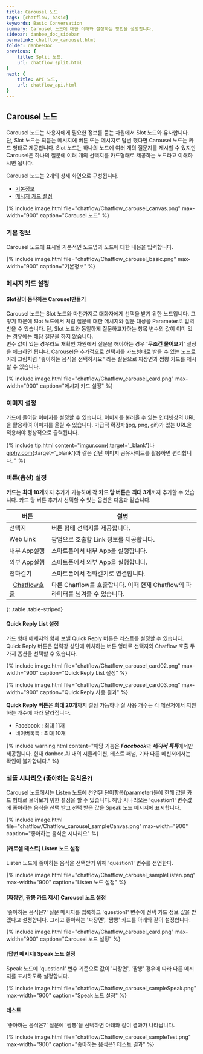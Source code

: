 ```yaml
---
title: Carousel 노드
tags: [chatflow, basic]
keywords: Basic Conversation
summary: Carousel 노드에 대한 이해와 설정하는 방법을 설명합니다.
sidebar: danbee_doc_sidebar
permalink: chatflow_carousel.html
folder: danbeeDoc
previous: {
    title: Split 노드,
    url: chatflow_split.html
}
next: {
    title: API 노드,
    url: chatflow_api.html
}
---
```


## Carousel 노드

Carousel 노드는 사용자에게 필요한 정보를 묻는 차원에서 Slot 노드와 유사합니다. 단, Slot 노드는 되묻는 메시지에 버튼 또는 메시지로 답변 했다면 Carousel 노드는 카드 형태로 제공합니다. 
Slot 노드는 하나의 노드에 여러 개의 질문지를 제시할 수 있지만 Carousel은 하나의 질문에 여러 개의 선택지를 카드형태로 제공하는 노드라고 이해하시면 됩니다. 


Carousel 노드는 2개의 상세 화면으로 구성됩니다.
- [기본정보](chatflow_carousel.html#기본-정보)
- [메시지 카드 설정](chatflow_carousel.html#메시지-카드-설정)

{% include image.html file="chatflow/Chatflow_carousel_canvas.png" max-width="900" caption="Carousel 노드" %}

### 기본 정보

Carousel 노드에 표시될 기본적인 노드명과 노드에 대한 내용을 입력합니다.

{% include image.html file="chatflow/Chatflow_carousel_basic.png" max-width="900" caption="기본정보" %}

### 메시지 카드 설정

#### Slot같이 동작하는 Carousel만들기
Carousel 노드는 Slot 노드와 마찬가지로 대화자에게 선택을 받기 위한 노드입니다. 그렇기 때문에 Slot 노드에서 처럼 질문에 대한 메시지와 질문 대상을 Parameter로 입력 받을 수 있습니다. 단, Slot 노드와 동일하게 질문하고자하는 항목 변수의 값이 이미 있는 경우에는 해당 질문을 하지 않습니다. <br/>변수 값이 있는 경우라도 재확인 차원에서 질문을 해야하는 경우 **'무조건 물어보기'** 설정을 체크하면 됩니다.
Carousel은 추가적으로 선택지를 카드형태로 받을 수 있는 노드로 아래 그림처럼 "좋아하는 음식을 선택하시요" 라는 질문으로 짜장면과 짬뽕 카드를 제시할 수 있습니다.

{% include image.html file="chatflow/Chatflow_carousel_card.png" max-width="900" caption="메시지 카드 설정" %}

### 이미지 설정

카드에 들어갈 이미지를 설정할 수 있습니다. 이미지를 불러올 수 있는 인터넷상의 URL을 활용하여 이미지를 올릴 수 있습니다.
가급적 확장자(jpg, png, gif)가 있는 URL을 적용해야 정상적으로 출력됩니다.

{% include tip.html content="[imgur.com](https://imgur.com/){:target='_blank'}나 [giphy.com](https://giphy.com/){:target='_blank'}과 같은 간단 이미지 공유사이트를 활용하면 편리합니다. " %}


### 버튼(옵션) 설정

**카드**는 **최대 10개**까지 추가가 가능하며 각 **카드 당 버튼**은 **최대 3개**까지 추가할 수 있습니다. 카드 당 버튼 추가시 선택할 수 있는 옵션은 다음과 같습니다.

| 버튼 | 설명 | 
|--------|-------|
| 선택지 | 버튼 형태 선택지를 제공합니다. |
| Web Link | 팝업으로 호출할 Link 정보를 제공합니다. |
| 내부 App실행 | 스마트폰에서 내부 App을 실행합니다.  |
| 외부 App실행 | 스마트폰에서 외부 App을 실행합니다.  |
| 전화걸기 | 스마트폰에서 전화걸기로 연결합니다. |
| <span class="link"><i class="fa fa-external-link-square" aria-hidden="true" style="margin: 0px 5px"></i>[Chatflow호출](chatflow_speak.html#chatflow-호출-파라미터-연결)</span> | 다른 Chatflow를 호출합니다. 이때 현재 Chatflow의 파라미터를 넘겨줄 수 있습니다. |
{: .table .table-striped}

#### Quick Reply List 설정

카드 형태 메세지와 함께 보낼 Quick Reply 버튼은 리스트를 설정할 수 있습니다. Quick Reply 버튼은 입력창 상단에 위치하는 버튼 형태로 선택지와 Chatflow 호출 두가지 옵션을 선택할 수 있습니다.

{% include image.html file="chatflow/Chatflow_carousel_card02.png" max-width="900" caption="Quick Reply List 설정" %}

{% include image.html file="chatflow/Chatflow_carousel_card03.png" max-width="900" caption="Quick Reply 사용 결과" %}

**Quick Reply 버튼**은 **최대 20개**까지 설정 가능하나 실 사용 개수는 각 메신저에서 지원하는 개수에 따라 달라집니다.
- Facebook : 최대 11개
- 네이버톡톡 : 최대 10개

{% include warning.html content="해당 기능은 ***Facebook***과 ***네이버 톡톡***에서만 제공됩니다. 현재 danbee.Ai 내의 시뮬레이션, 테스트 패널, 기타 다른 메신저에서는 확인이 불가합니다." %}

### 샘플 시나리오 (좋아하는 음식은?)

Carousel 노드에서는 Listen 노드에 선언된 단어항목(parameter)들에 한해 값을 카드 형태로 물어보기 위한 설정을 할 수 있습니다.
해당 시나리오는 'question1' 변수값에 좋아하는 음식을 선택 받고 선택 받은 값을 Speak 노드 메시지에 표시합니다.

{% include image.html file="chatflow/Chatflow_carousel_sampleCanvas.png" max-width="900" caption="좋아하는 음식은 시나리오" %}

#### [캐로셀 테스트] Listen 노드 설정

Listen 노드에 좋아하는 음식을 선택받기 위해 'question1' 변수를 선언한다. 

{% include image.html file="chatflow/Chatflow_carousel_sampleListen.png" max-width="900" caption="Listen 노드 설정" %}

#### [짜장면, 짬뽕 카드 제시] Carousel 노드 설정

'좋아하는 음식은?' 질문 메시지를 입록하고 'question1' 변수에 선택 카드 정보 값을 받겠다고 설정합니다. 
그리고 좋아하는 '짜장면', '짬뽕' 카드를 아래와 같이 설정합니다. 

{% include image.html file="chatflow/Chatflow_carousel_card.png" max-width="900" caption="Carousel 노드 설정" %}

#### [답변 메시지] Speak 노드 설정

Speak 노드에 'question1' 변수 기준으로 값이 '짜장면', '짬뽕' 경우에 따라 다른 메시지를 표시하도록 설정합니다.

{% include image.html file="chatflow/Chatflow_carousel_sampleSpeak.png" max-width="900" caption="Speak 노드 설정" %}

#### 테스트

'좋아하는 음식은?' 질문에 '짬뽕'을 선택하면 아래와 같이 결과가 나타납니다. 

{% include image.html file="chatflow/Chatflow_carousel_sampleTest.png" max-width="900" caption="좋아하는 음식은? 테스트 결과" %}